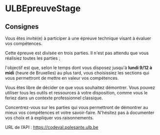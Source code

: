 # ULBEpreuveStage

## Consignes

Vous êtes invité(e) à participer à une épreuve technique visant à évaluer vos compétences.

Cette épreuve est divisée en trois parties. Il n'est pas attendu que vous réalisiez toutes les parties ;

l'objectif est que, selon le temps dont vous disposez jusqu'à **lundi 9/12 à midi** (heure de Bruxelles) au plus tard,
vous choisissiez les sections qui vous permettront de mettre en valeur vos compétences.

Vous êtes libre de décider ce que vous souhaitez démontrer.
Vous pouvez utiliser tous les outils et ressources à votre disposition, comme vous le feriez dans un contexte
professionnel classique.

Concentrez-vous sur les parties qui vous permettront de démontrer au mieux vos compétences et votre savoir-faire.
N'hésitez pas à documenter vos choix et à expliquer vos raisonnements.

URL de l’API : https://codeval.polesante.ulb.be